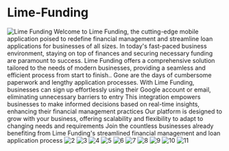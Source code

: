 # Lime-Funding
![Lime Funding ](https://github.com/squarenex/Lime-Funding/assets/171150645/6c21ad9b-993d-4dba-a9d6-89136624d4e1)
Welcome to Lime Funding, the cutting-edge mobile application poised to redefine financial management and streamline loan applications for businesses of all sizes. In today's fast-paced business environment, staying on top of finances and securing necessary funding are paramount to success. Lime Funding offers a comprehensive solution tailored to the needs of modern businesses, providing a seamless and efficient process from start to finish..
Gone are the days of cumbersome paperwork and lengthy application processes. With Lime Funding, businesses can sign up effortlessly using their Google account or email, eliminating unnecessary barriers to entry
This integration empowers businesses to make informed decisions based on real-time insights, enhancing their financial management practices
Our platform is designed to grow with your business, offering scalability and flexibility to adapt to changing needs and requirements
Join the countless businesses already benefiting from Lime Funding's streamlined financial management and loan application process
![2](https://github.com/squarenex/Makan-Apa/assets/171150645/7ca6ebf8-6892-4af2-aa42-bc8f188e4ce8)
![3](https://github.com/squarenex/Makan-Apa/assets/171150645/7e1d2c1a-c6ed-423e-88d6-7b2ef566fe9e)
![4](https://github.com/squarenex/Makan-Apa/assets/171150645/656c0417-f88d-4a66-abcc-562bb9af8e12)
![5](https://github.com/squarenex/Makan-Apa/assets/171150645/3d8b1b80-7f3b-4858-8f54-3f0e922b75d3)
![6](https://github.com/squarenex/Makan-Apa/assets/171150645/d4433c33-eaf8-4b91-a17c-0a3d3efadf3d)
![7](https://github.com/squarenex/Makan-Apa/assets/171150645/8dcb38cf-43b6-4051-9e48-6bc2603f67c9)
![8](https://github.com/squarenex/Makan-Apa/assets/171150645/5562da4f-f4db-4a49-925b-77aae2e45098)
![9](https://github.com/squarenex/Makan-Apa/assets/171150645/57a9b3ec-6d51-41a6-9bbe-6f5b465d1897)
![10](https://github.com/squarenex/Makan-Apa/assets/171150645/2be23441-cf07-46f8-bf98-b06bef0117f8)
![11](https://github.com/squarenex/Makan-Apa/assets/171150645/1263a932-0582-410d-9dde-fd25e18576b3)

